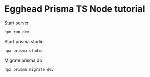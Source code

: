 # Egghead Prisma TS Node tutorial

Start server

```sh
npm run dev
```

Start prisma studio

```sh
npx prisma studio
```

Migrate prisma db

```sh
npx prisma migrate dev
```
